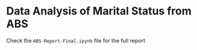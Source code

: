 # Data Analysis of Marital Status from ABS

Check the `ABS-Report-Final.ipynb` file for the full report
